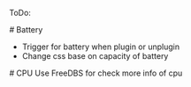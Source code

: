 
ToDo:

_#_ Battery
- Trigger for battery when plugin or unplugin
- Change css base on capacity of battery

_#_ CPU
Use FreeDBS for check more info of cpu

